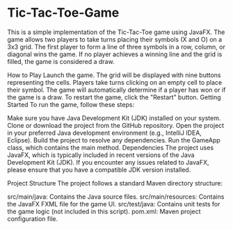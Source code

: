 # Tic-Tac-Toe-Game

This is a simple implementation of the Tic-Tac-Toe game using JavaFX. The game allows two players to take turns placing their symbols (X and O) on a 3x3 grid. The first player to form a line of three symbols in a row, column, or diagonal wins the game. If no player achieves a winning line and the grid is filled, the game is considered a draw.

How to Play
Launch the game.
The grid will be displayed with nine buttons representing the cells.
Players take turns clicking on an empty cell to place their symbol.
The game will automatically determine if a player has won or if the game is a draw.
To restart the game, click the "Restart" button.
Getting Started
To run the game, follow these steps:

Make sure you have Java Development Kit (JDK) installed on your system.
Clone or download the project from the GitHub repository.
Open the project in your preferred Java development environment (e.g., IntelliJ IDEA, Eclipse).
Build the project to resolve any dependencies.
Run the GameApp class, which contains the main method.
Dependencies
The project uses JavaFX, which is typically included in recent versions of the Java Development Kit (JDK). If you encounter any issues related to JavaFX, please ensure that you have a compatible JDK version installed.

Project Structure
The project follows a standard Maven directory structure:

src/main/java: Contains the Java source files.
src/main/resources: Contains the JavaFX FXML file for the game UI.
src/test/java: Contains unit tests for the game logic (not included in this script).
pom.xml: Maven project configuration file.
